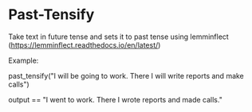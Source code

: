 # Past-Tensify

Take text in future tense and sets it to past tense using lemminflect (https://lemminflect.readthedocs.io/en/latest/) 

Example:

past_tensify("I will be going to work. There I will write reports and make calls")

output == "I went to work. There I wrote reports and made calls."
